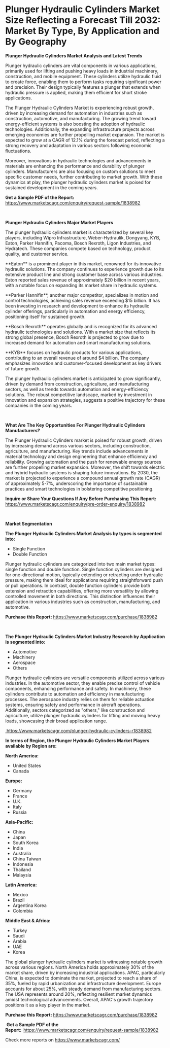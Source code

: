 <p><h1>Plunger Hydraulic Cylinders Market Size Reflecting a Forecast Till 2032: Market By Type, By Application and By Geography</h1></p><p><strong>Plunger Hydraulic Cylinders Market Analysis and Latest Trends</strong></p>
<p><p>Plunger hydraulic cylinders are vital components in various applications, primarily used for lifting and pushing heavy loads in industrial machinery, construction, and mobile equipment. These cylinders utilize hydraulic fluid to create force, enabling them to perform tasks requiring significant power and precision. Their design typically features a plunger that extends when hydraulic pressure is applied, making them efficient for short stroke applications.</p><p>The Plunger Hydraulic Cylinders Market is experiencing robust growth, driven by increasing demand for automation in industries such as construction, automotive, and manufacturing. The growing trend toward energy-efficient systems is also boosting the adoption of hydraulic technologies. Additionally, the expanding infrastructure projects across emerging economies are further propelling market expansion. The market is expected to grow at a CAGR of 12.1% during the forecast period, reflecting a strong recovery and adaptation in various sectors following economic fluctuations. </p><p>Moreover, innovations in hydraulic technologies and advancements in materials are enhancing the performance and durability of plunger cylinders. Manufacturers are also focusing on custom solutions to meet specific customer needs, further contributing to market growth. With these dynamics at play, the plunger hydraulic cylinders market is poised for sustained development in the coming years.</p></p>
<p><strong>Get a Sample PDF of the Report:&nbsp;</strong> <a href="https://www.marketscagr.com/enquiry/request-sample/1838982?utm_campaign=1868&utm_medium=2&utm_source=Github&utm_content=ia&utm_term=28022025&utm_id=plunger-hydraulic-cylinders">https://www.marketscagr.com/enquiry/request-sample/1838982</a></p>
<p>&nbsp;</p>
<p><strong>Plunger Hydraulic Cylinders Major Market Players</strong></p>
<p><p>The plunger hydraulic cylinders market is characterized by several key players, including Wipro Infrastructure, Weber-Hydraulik, Dongyang, KYB, Eaton, Parker Hannifin, Pacoma, Bosch Rexroth, Ligon Industries, and Hydratech. These companies compete based on technology, product quality, and customer service.</p><p>**Eaton** is a prominent player in this market, renowned for its innovative hydraulic solutions. The company continues to experience growth due to its extensive product line and strong customer base across various industries. Eaton reported sales revenue of approximately $20 billion in recent years, with a notable focus on expanding its market share in hydraulic systems.</p><p>**Parker Hannifin**, another major competitor, specializes in motion and control technologies, achieving sales revenue exceeding $15 billion. It has been investing in research and development to enhance its hydraulic cylinder offerings, particularly in automation and energy efficiency, positioning itself for sustained growth.</p><p>**Bosch Rexroth** operates globally and is recognized for its advanced hydraulic technologies and solutions. With a market size that reflects its strong global presence, Bosch Rexroth is projected to grow due to increased demand for automation and smart manufacturing solutions.</p><p>**KYB** focuses on hydraulic products for various applications, contributing to an overall revenue of around $4 billion. The company emphasizes innovation and customer-focused development as key drivers of future growth.</p><p>The plunger hydraulic cylinders market is anticipated to grow significantly, driven by demand from construction, agriculture, and manufacturing sectors, as well as trends towards automation and energy-efficiency solutions. The robust competitive landscape, marked by investment in innovation and expansion strategies, suggests a positive trajectory for these companies in the coming years.</p></p>
<p>&nbsp;</p>
<p><strong>What Are The Key Opportunities For Plunger Hydraulic Cylinders Manufacturers?</strong></p>
<p><p>The Plunger Hydraulic Cylinders market is poised for robust growth, driven by increasing demand across various sectors, including construction, agriculture, and manufacturing. Key trends include advancements in material technology and design engineering that enhance efficiency and reliability. Growing automation and the push for renewable energy sources are further propelling market expansion. Moreover, the shift towards electric and hybrid hydraulic systems is shaping future innovations. By 2030, the market is projected to experience a compound annual growth rate (CAGR) of approximately 5-7%, underscoring the importance of sustainable practices and smart technologies in bolstering competitive positioning.</p></p>
<p><strong>Inquire or Share Your Questions If Any Before Purchasing This Report:</strong> <a href="https://www.marketscagr.com/enquiry/pre-order-enquiry/1838982?utm_campaign=1868&utm_medium=2&utm_source=Github&utm_content=ia&utm_term=28022025&utm_id=plunger-hydraulic-cylinders">https://www.marketscagr.com/enquiry/pre-order-enquiry/1838982</a></p>
<p>&nbsp;</p>
<p><strong>Market Segmentation</strong></p>
<p><strong>The Plunger Hydraulic Cylinders Market Analysis by types is segmented into:</strong></p>
<p><ul><li>Single Function</li><li>Double Function</li></ul></p>
<p><p>Plunger hydraulic cylinders are categorized into two main market types: single function and double function. Single function cylinders are designed for one-directional motion, typically extending or retracting under hydraulic pressure, making them ideal for applications requiring straightforward push or pull operations. In contrast, double function cylinders provide both extension and retraction capabilities, offering more versatility by allowing controlled movement in both directions. This distinction influences their application in various industries such as construction, manufacturing, and automotive.</p></p>
<p><strong>Purchase this Report:&nbsp;</strong><a href="https://www.marketscagr.com/purchase/1838982?utm_campaign=1868&utm_medium=2&utm_source=Github&utm_content=ia&utm_term=28022025&utm_id=plunger-hydraulic-cylinders">https://www.marketscagr.com/purchase/1838982</a></p>
<p>&nbsp;</p>
<p><strong>The Plunger Hydraulic Cylinders Market Industry Research by Application is segmented into:</strong></p>
<p><ul><li>Automotive</li><li>Machinery</li><li>Aerospace</li><li>Others</li></ul></p>
<p><p>Plunger hydraulic cylinders are versatile components utilized across various industries. In the automotive sector, they enable precise control of vehicle components, enhancing performance and safety. In machinery, these cylinders contribute to automation and efficiency in manufacturing processes. The aerospace industry relies on them for reliable actuation systems, ensuring safety and performance in aircraft operations. Additionally, sectors categorized as "others," like construction and agriculture, utilize plunger hydraulic cylinders for lifting and moving heavy loads, showcasing their broad application range.</p></p>
<p><a href="https://www.marketscagr.com/plunger-hydraulic-cylinders-r1838982?utm_campaign=1868&utm_medium=2&utm_source=Github&utm_content=ia&utm_term=28022025&utm_id=plunger-hydraulic-cylinders">&nbsp;https://www.marketscagr.com/plunger-hydraulic-cylinders-r1838982</a></p>
<p><strong>In terms of Region, the Plunger Hydraulic Cylinders Market Players available by Region are:</strong></p>
<p>
    <p> <strong> North America: </strong>
        <ul>
            <li>United States</li>
            <li>Canada</li>
        </ul>
        </p> 
    <p> <strong> Europe: </strong>
        <ul>
            <li>Germany</li>
            <li>France</li>
            <li>U.K.</li>
            <li>Italy</li>
            <li>Russia</li>
        </ul>
        </p> 
    <p> <strong> Asia-Pacific: </strong>
        <ul>
            <li>China</li>
            <li>Japan</li>
            <li>South Korea</li>
            <li>India</li>
            <li>Australia</li>
            <li>China Taiwan</li>
            <li>Indonesia</li>
            <li>Thailand</li>
            <li>Malaysia</li>
        </ul>
        </p> 
    <p> <strong> Latin America: </strong>
        <ul>
            <li>Mexico</li>
            <li>Brazil</li>
            <li>Argentina Korea</li>
            <li>Colombia</li>
        </ul>
        </p> 
    <p> <strong> Middle East & Africa: </strong>
        <ul>
            <li>Turkey</li>
            <li>Saudi</li>
            <li>Arabia</li>
            <li>UAE</li>
            <li>Korea</li>
        </ul>
    </p>
    </p>
<p><p>The global plunger hydraulic cylinders market is witnessing notable growth across various regions. North America holds approximately 30% of the market share, driven by increasing industrial applications. APAC, particularly China, is expected to dominate the market, projected to reach a share of 35%, fueled by rapid urbanization and infrastructure development. Europe accounts for about 25%, with steady demand from manufacturing sectors. The USA represents around 20%, reflecting resilient market dynamics amidst technological advancements. Overall, APAC's growth trajectory positions it as a key player in the market.</p></p>
<p><strong>Purchase this Report: </strong><a href="https://www.marketscagr.com/purchase/1838982?utm_campaign=1868&utm_medium=2&utm_source=Github&utm_content=ia&utm_term=28022025&utm_id=plunger-hydraulic-cylinders">https://www.marketscagr.com/purchase/1838982</a></p>
<p>&nbsp;<strong>Get a Sample PDF of the Report:&nbsp;&nbsp;</strong><a href="https://www.marketscagr.com/enquiry/request-sample/1838982?utm_campaign=1868&utm_medium=2&utm_source=Github&utm_content=ia&utm_term=28022025&utm_id=plunger-hydraulic-cylinders">https://www.marketscagr.com/enquiry/request-sample/1838982</a></p>
<p><strong></strong></p>
<p>Check more reports on <a href="https://www.marketscagr.com/?utm_campaign=1868&utm_medium=2&utm_source=Github&utm_content=ia&utm_term=28022025&utm_id=plunger-hydraulic-cylinders">https://www.marketscagr.com/</a></p>